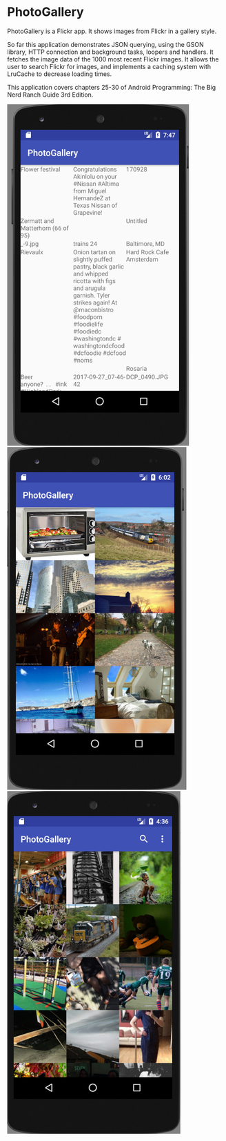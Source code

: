# PhotoGallery

PhotoGallery is a Flickr app. It shows images from Flickr in a gallery style. 

So far this application demonstrates JSON querying, using the GSON library, HTTP connection and background tasks, loopers and handlers. It fetches the image data of the 1000 most recent Flickr images. It allows the user to search Flickr for images, and implements a caching system with LruCache to decrease loading times. 

This application covers chapters 25-30 of Android Programming: The Big Nerd Ranch Guide 3rd Edition.

![alt text](https://github.com/Aralakh/PhotoGallery/blob/master/main/photogallery.png "PhotoGallery")
![alt text](https://github.com/Aralakh/PhotoGallery/blob/master/main/flickrfetchr.png "PhotoGallery")
![alt text](https://github.com/Aralakh/PhotoGallery/blob/master/main/searchMenu.png "PhotoGallery Search Menu")
